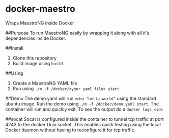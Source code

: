 docker-maestro
==============

Wraps MaestroNG inside Docker

##Purpose
To run MaestroNG easily by wrapping it along with all it's dependencies inside Docker.

##Install
1. Clone this repository
2. Build image using ```build```

##Using
1. Create a MaestroNG YAML file
2. Run using ```./m -f /docker/<your yaml file> start```

##Demo
The demo.yaml will run ```echo "hello world"``` using the standard ubuntu image.
Run the demo using ```./m -f /docker/demo.yaml start```.
The container will run and quickly exit.
To see the output do a ```docker logs <id>```

##socat
Socat is configured inside the container to tunnel tcp traffic at port 4243 to the docker Unix socket.
This enables quick testing using the local Docker daemon without having to reconfigure it for tcp traffic.

